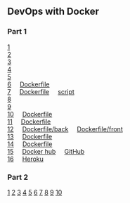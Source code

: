 ## DevOps with Docker
### Part 1

[1](https://github.com/skoskipaa/docker-course/blob/master/osa1/teht1_1.png)    
[2](https://github.com/skoskipaa/docker-course/blob/master/osa1/teht1_2.png)    
[3](https://github.com/skoskipaa/docker-course/blob/master/osa1/teht1_3.txt)    
[4](https://github.com/skoskipaa/docker-course/blob/master/osa1/teht1_4.txt)    
[5](https://github.com/skoskipaa/docker-course/blob/master/osa1/teht1_5.txt)    
[6](https://github.com/skoskipaa/docker-course/blob/master/osa1/teht1_6/teht1_6.txt)
    [Dockerfile](https://github.com/skoskipaa/docker-course/blob/master/osa1/teht1_6/Dockerfile)    
[7](https://github.com/skoskipaa/docker-course/blob/master/osa1/teht1_7/teht1_7.txt)
    [Dockerfile](https://github.com/skoskipaa/docker-course/blob/master/osa1/teht1_7/Dockerfile)
    [script](https://github.com/skoskipaa/docker-course/blob/master/osa1/teht1_7/script.sh)    
[8](https://github.com/skoskipaa/docker-course/blob/master/osa1/teht1_8.txt)        
[9](https://github.com/skoskipaa/docker-course/blob/master/osa1/teht1_9.txt)    
[10](https://github.com/skoskipaa/docker-course/blob/master/osa1/teht1_10/teht1_10.txt)
    [Dockerfile](https://github.com/skoskipaa/docker-course/blob/master/osa1/teht1_10/Dockerfile)    
[11](https://github.com/skoskipaa/docker-course/blob/master/osa1/teht1_11/teht1_11.txt)
    [Dockerfile](https://github.com/skoskipaa/docker-course/blob/master/osa1/teht1_11/Dockerfile)    
[12](https://github.com/skoskipaa/docker-course/blob/master/osa1/teht1_12/teht1_12.txt)
    [Dockerfile/back](https://github.com/skoskipaa/docker-course/blob/master/osa1/teht1_12/Dockerfile.back)
    [Dockerfile/front](https://github.com/skoskipaa/docker-course/blob/master/osa1/teht1_12/Dockerfile.front)    
[13](https://github.com/skoskipaa/docker-course/blob/master/osa1/teht1_13/teht1_13.txt)
    [Dockerfile](https://github.com/skoskipaa/docker-course/blob/master/osa1/teht1_13/Dockerfile)    
[14](https://github.com/skoskipaa/docker-course/blob/master/osa1/teht1_14/teht1_14.txt)
    [Dockerfile](https://github.com/skoskipaa/docker-course/blob/master/osa1/teht1_14/Dockerfile)    
[15](https://github.com/skoskipaa/docker-course/blob/master/osa1/teht1_15/teht1_15.txt)
    [Docker hub](https://hub.docker.com/repository/docker/skoskipaa/watchlist)
    [GitHub](https://github.com/skoskipaa/watchlist-app-for-docker-course)    
[16](https://github.com/skoskipaa/docker-course/blob/master/osa1/teht1_16.txt)
    [Heroku](https://my-first-docker.herokuapp.com)
    
### Part 2

[1](https://github.com/skoskipaa/docker-course/blob/master/osa2/teht2_1/docker-compose.yml)
[2](https://github.com/skoskipaa/docker-course/blob/master/osa2/teht2_2/docker-compose.yml)
[3](https://github.com/skoskipaa/docker-course/blob/master/osa2/teht2_3/docker-compose.yml)
[4](https://github.com/skoskipaa/docker-course/blob/master/osa2/teht2_4.txt)
[5](https://github.com/skoskipaa/docker-course/blob/master/osa2/teht2_5/docker-compose.yml)
[6](https://github.com/skoskipaa/docker-course/blob/master/osa2/teht2_6/docker-compose.yml)
[7](https://github.com/skoskipaa/docker-course/blob/master/osa2/teht2_7/docker-compose.yml)
[8](https://github.com/skoskipaa/docker-course/tree/master/osa2/teht2_8)
[9](https://github.com/skoskipaa/docker-course/blob/master/osa2/teht2_9/docker-compose.yml)
[10](https://github.com/skoskipaa/docker-course/tree/master/osa2/teht2_10)

